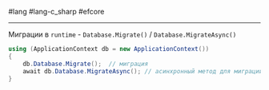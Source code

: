 #lang #lang-c_sharp #efcore

---
 Миграции в `runtime` - `Database.Migrate()` / `Database.MigrateAsync()`
 
```csharp
using (ApplicationContext db = new ApplicationContext())
{
	db.Database.Migrate();  // миграция
	await db.Database.MigrateAsync(); // асинхронный метод для миграции
}
```
